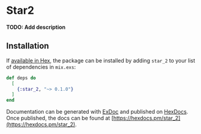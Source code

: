 # Star2

**TODO: Add description**

## Installation

If [available in Hex](https://hex.pm/docs/publish), the package can be installed
by adding `star_2` to your list of dependencies in `mix.exs`:

```elixir
def deps do
  [
    {:star_2, "~> 0.1.0"}
  ]
end
```

Documentation can be generated with [ExDoc](https://github.com/elixir-lang/ex_doc)
and published on [HexDocs](https://hexdocs.pm). Once published, the docs can
be found at [https://hexdocs.pm/star_2](https://hexdocs.pm/star_2).

